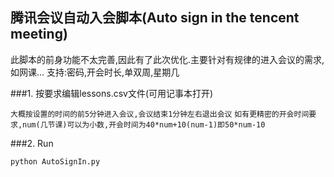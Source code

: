 ## 腾讯会议自动入会脚本(Auto sign in the tencent meeting)
此脚本的前身功能不太完善,因此有了此次优化.主要针对有规律的进入会议的需求,如网课...
支持:密码,开会时长,单双周,星期几



###1. 按要求编辑lessons.csv文件(可用记事本打开)

`大概按设置的时间的前5分钟进入会议,会议结束1分钟左右退出会议`
`如有更精密的开会时间要求,num(几节课)可以为小数,开会时间为40*num+10(num-1)即50*num-10`

###2. Run

`python AutoSignIn.py`

